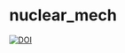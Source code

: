 # nuclear_mech

[![DOI](https://zenodo.org/badge/500789980.svg)](https://doi.org/10.5281/zenodo.14512347)
